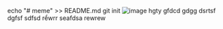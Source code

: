 echo "# meme" >> README.md
git init
![image](https://github.com/nguyenthang296/thang90/assets/130072062/e08a28c5-5abc-473d-9e07-4f908059c242)
hgty
gfdcd
gdgg
dsrtsf
dgfsf
sdfsd
rểwrr
seafdsa
rewrew
